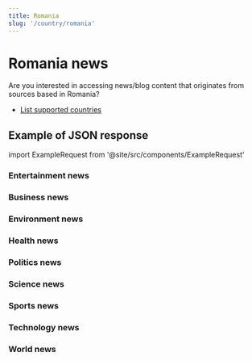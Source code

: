 ```yaml
---
title: Romania
slug: '/country/romania'
---
```


# Romania news

Are you interested in accessing news/blog content that originates from sources based in Romania?

- [List supported countries](/get-articles/countries)

## Example of JSON response

import ExampleRequest from '@site/src/components/ExampleRequest'

### Entertainment news
<ExampleRequest url="https://api.apitube.io/v1/news/articles-demo?limit=2&category=news/Arts_and_Entertainment&country=ro"></ExampleRequest>

### Business news
<ExampleRequest url="https://api.apitube.io/v1/news/articles-demo?limit=2&category=news/Business&country=ro"></ExampleRequest>

### Environment news
<ExampleRequest url="https://api.apitube.io/v1/news/articles-demo?limit=2&category=news/Environment&country=ro"></ExampleRequest>

### Health news
<ExampleRequest url="https://api.apitube.io/v1/news/articles-demo?limit=2&category=news/Health&country=ro"></ExampleRequest>

### Politics news
<ExampleRequest url="https://api.apitube.io/v1/news/articles-demo?limit=2&category=news/Politics&country=ro"></ExampleRequest>

### Science news
<ExampleRequest url="https://api.apitube.io/v1/news/articles-demo?limit=2&category=news/Science&country=ro"></ExampleRequest>

### Sports news
<ExampleRequest url="https://api.apitube.io/v1/news/articles-demo?limit=2&category=news/Sports&country=ro"></ExampleRequest>

### Technology news
<ExampleRequest url="https://api.apitube.io/v1/news/articles-demo?limit=2&category=news/Technology&country=ro"></ExampleRequest>

### World news
<ExampleRequest url="https://api.apitube.io/v1/news/articles-demo?limit=2&category=news/World&country=ro"></ExampleRequest>


